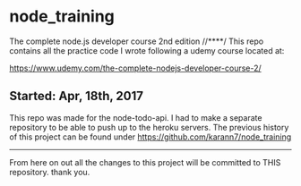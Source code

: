 # node_training
The complete node.js developer course 2nd edition
//****/
This repo contains all the practice code I wrote following a udemy course located at:

https://www.udemy.com/the-complete-nodejs-developer-course-2/

Started: Apr, 18th, 2017
-------
This repo was made for the node-todo-api. I had to make a separate repository to be able to push up to the heroku servers.
The previous history of this project can be found under https://github.com/karann7/node_training
***
From here on out all the changes to this project will be committed to THIS repository. thank you.

